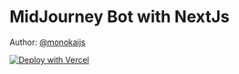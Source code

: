# MidJourney Bot with NextJs
Author: [@monokaijs](https://monokaijs.com)

[![Deploy with Vercel](https://vercel.com/button)](https://vercel.com/new/clone?repository-url=https%3A%2F%2Fgithub.com%2Fmonokaijs%2Fmidjourney-telegram-bot)
